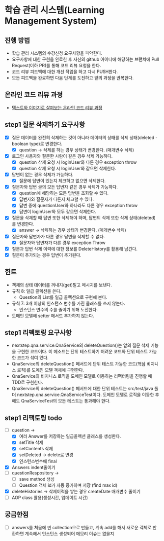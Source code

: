 # 학습 관리 시스템(Learning Management System)
## 진행 방법
* 학습 관리 시스템의 수강신청 요구사항을 파악한다.
* 요구사항에 대한 구현을 완료한 후 자신의 github 아이디에 해당하는 브랜치에 Pull Request(이하 PR)를 통해 코드 리뷰 요청을 한다.
* 코드 리뷰 피드백에 대한 개선 작업을 하고 다시 PUSH한다.
* 모든 피드백을 완료하면 다음 단계를 도전하고 앞의 과정을 반복한다.

## 온라인 코드 리뷰 과정
* [텍스트와 이미지로 살펴보는 온라인 코드 리뷰 과정](https://github.com/next-step/nextstep-docs/tree/master/codereview)

## step1 질문 삭제하기 요구사항
* [X] 질문 데이터를 완전히 삭제하는 것이 아니라 데이터의 상태를 삭제 상태(deleted - boolean type)로 변경한다.
  * [X] question -> 삭제를 하는 경우 상태가 변경한다. (매개변수 삭제)
* [X] 로그인 사용자와 질문한 사람이 같은 경우 삭제 가능하다.
  * [X] question 삭제 요청 시 loginUser와 다른 경우 exception throw
  * [X] question 삭제 요청 시 loginUser와 같으면 삭제한다.
* [X] 답변이 없는 경우 삭제가 가능하다.
  * [X] 질문에 답변이 있는지 체크하고 없으면 삭제한다.
* [X] 질문자와 답변 글의 모든 답변자 같은 경우 삭제가 가능하다.
  * [X] question에 해당하는 모든 답변을 조회할 수 있다.
  * [X] 답변자와 질문자가 다른지 체크할 수 있다.
  * [X] 답변 중에 questionUser와 하나라도 다른 경우 exception throw
  * [X] 답변이 loginUser와 모두 같으면 삭제한다.
* [X] 질문을 삭제할 때 답변 또한 삭제해야 하며, 답변의 삭제 또한 삭제 상태(deleted)를 변경한다.
  * [X] answer -> 삭제하는 경우 상태가 변경한다. (매개변수 삭제)
* [X] 질문자와 답변자가 다른 경우 답변을 삭제할 수 없다.
  * [X] 질문자와 답변자가 다른 경우 exception Throw
* [X] 질문과 답변 삭제 이력에 대한 정보를 DeleteHistory를 활용해 남긴다.
* [X] 질문이 추가되는 경우 답변이 추가된다.

## **힌트**
- 객체의 상태 데이터를 꺼내지(get)말고 메시지를 보낸다.
- 규칙 8: 일급 콜렉션을 쓴다.
    - Question의 List를 일급 콜렉션으로 구현해 본다.
- 규칙 7: 3개 이상의 인스턴스 변수를 가진 클래스를 쓰지 않는다.
    - 인스턴스 변수의 수를 줄이기 위해 도전한다.
- 도메인 모델에 setter 메서드 추가하지 않는다.

## step1 리펙토링 요구사항
- nextstep.qna.service.QnaService의 deleteQuestion()는 앞의 질문 삭제 기능을 구현한 코드이다. 이 메소드는 단위 테스트하기 어려운 코드와 단위 테스트 가능한 코드가 섞여 있다.
- QnaService의 deleteQuestion() 메서드에 단위 테스트 가능한 코드(핵심 비지니스 로직)를 도메인 모델 객체에 구현한다.
- QnaService의 비지니스 로직을 도메인 모델로 이동하는 리팩터링을 진행할 때 TDD로 구현한다.
- QnaService의 deleteQuestion() 메서드에 대한 단위 테스트는 src/test/java 폴더 nextstep.qna.service.QnaServiceTest이다. 도메인 모델로 로직을 이동한 후에도 QnaServiceTest의 모든 테스트는 통과해야 한다.

## step1 리팩토링 todo
* [ ] question -> 
  * [X] 여러 Answer를 저장하는 일급콜렉션 클래스를 생성한다.
  * [X] setTitle 삭제
  * [X] setContents 삭제
  * [X] setDeleted -> delete로 변경
  * [X] 인스턴스변수에 final
* [X] Answers indent줄이기
* [ ] questionRespository -> 
  * [ ] save method 생성
  * [ ] Question 객체 id가 자동 증가하며 저장 (find max id)
* [X] deleteHistories -> 삭제이력을 쌓는 경우 createDate 매개변수 줄이기
* [ ] AOP class 활용(생성시간, 업데이트 시간)

## 궁금한점
* [ ] answers를 처음에 빈 collection으로 만들고, 계속 add를 해서 새로운 객체로 반환하면 계속해서 인스턴스 생성되어 메모리 이슈는 없을지